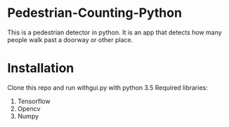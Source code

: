 #  Pedestrian-Counting-Python

This is a pedestrian detector in python. It is an app that detects how many people walk past a doorway or other place.


# Installation

Clone this repo and run withgui.py with python 3.5
Required libraries:
 1. Tensorflow
 2. Opencv
 3. Numpy
